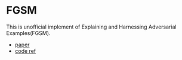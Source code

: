 # FGSM

This is unofficial implement of Explaining and Harnessing Adversarial Examples(FGSM).

- [paper](https://arxiv.org/pdf/1412.6572.pdf)
- [code ref](https://pytorch.org/tutorials/beginner/fgsm_tutorial.html)
